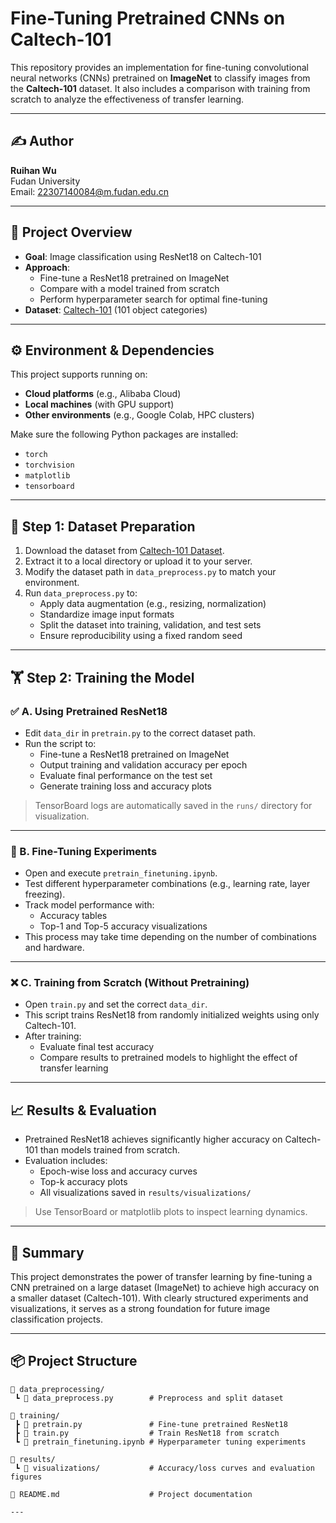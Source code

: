 # Fine-Tuning Pretrained CNNs on Caltech-101

This repository provides an implementation for fine-tuning convolutional neural networks (CNNs) pretrained on **ImageNet** to classify images from the **Caltech-101** dataset. It also includes a comparison with training from scratch to analyze the effectiveness of transfer learning.

---

## ✍️ Author

**Ruihan Wu**  
Fudan University  
Email: [22307140084@m.fudan.edu.cn](mailto:22307140084@m.fudan.edu.cn)

---

## 📁 Project Overview

- **Goal**: Image classification using ResNet18 on Caltech-101
- **Approach**:
  - Fine-tune a ResNet18 pretrained on ImageNet
  - Compare with a model trained from scratch
  - Perform hyperparameter search for optimal fine-tuning
- **Dataset**: [Caltech-101](https://data.caltech.edu/records/mzrjq-6wc02) (101 object categories)

---

## ⚙️ Environment & Dependencies

This project supports running on:
- **Cloud platforms** (e.g., Alibaba Cloud)
- **Local machines** (with GPU support)
- **Other environments** (e.g., Google Colab, HPC clusters)

Make sure the following Python packages are installed:
- `torch`
- `torchvision`
- `matplotlib`
- `tensorboard`

---

## 🧹 Step 1: Dataset Preparation

1. Download the dataset from [Caltech-101 Dataset](https://data.caltech.edu/records/mzrjq-6wc02).
2. Extract it to a local directory or upload it to your server.
3. Modify the dataset path in `data_preprocess.py` to match your environment.
4. Run `data_preprocess.py` to:
   - Apply data augmentation (e.g., resizing, normalization)
   - Standardize image input formats
   - Split the dataset into training, validation, and test sets
   - Ensure reproducibility using a fixed random seed

---

## 🏋️ Step 2: Training the Model

### ✅ A. Using Pretrained ResNet18

- Edit `data_dir` in `pretrain.py` to the correct dataset path.
- Run the script to:
  - Fine-tune a ResNet18 pretrained on ImageNet
  - Output training and validation accuracy per epoch
  - Evaluate final performance on the test set
  - Generate training loss and accuracy plots

> TensorBoard logs are automatically saved in the `runs/` directory for visualization.

---

### 🔧 B. Fine-Tuning Experiments

- Open and execute `pretrain_finetuning.ipynb`.
- Test different hyperparameter combinations (e.g., learning rate, layer freezing).
- Track model performance with:
  - Accuracy tables
  - Top-1 and Top-5 accuracy visualizations
- This process may take time depending on the number of combinations and hardware.

---

### ❌ C. Training from Scratch (Without Pretraining)

- Open `train.py` and set the correct `data_dir`.
- This script trains ResNet18 from randomly initialized weights using only Caltech-101.
- After training:
  - Evaluate final test accuracy
  - Compare results to pretrained models to highlight the effect of transfer learning

---

## 📈 Results & Evaluation

- Pretrained ResNet18 achieves significantly higher accuracy on Caltech-101 than models trained from scratch.
- Evaluation includes:
  - Epoch-wise loss and accuracy curves
  - Top-k accuracy plots
  - All visualizations saved in `results/visualizations/`

> Use TensorBoard or matplotlib plots to inspect learning dynamics.

---

## 🧠 Summary

This project demonstrates the power of transfer learning by fine-tuning a CNN pretrained on a large dataset (ImageNet) to achieve high accuracy on a smaller dataset (Caltech-101). With clearly structured experiments and visualizations, it serves as a strong foundation for future image classification projects.

---

## 📦 Project Structure

```plaintext
📁 data_preprocessing/
 ┗ 📜 data_preprocess.py        # Preprocess and split dataset

📁 training/
 ┣ 📜 pretrain.py               # Fine-tune pretrained ResNet18
 ┣ 📜 train.py                  # Train ResNet18 from scratch
 ┗ 📜 pretrain_finetuning.ipynb # Hyperparameter tuning experiments

📁 results/
 ┗ 📂 visualizations/           # Accuracy/loss curves and evaluation figures

📜 README.md                    # Project documentation

---
